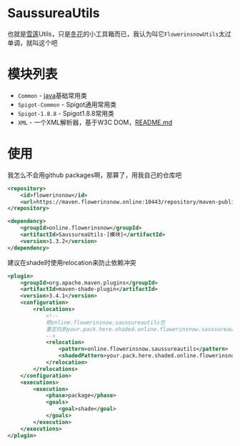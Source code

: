 # SaussureaUtils
也就是[雪莲](https://zh.wikipedia.org/wiki/%E9%9B%AA%E8%8E%B2)Utils，只是[冬花](https://github.com/flowerinsnowdh)的小工具箱而已，我认为叫它`FlowerinsnowUtils`太过单调，就叫这个吧

# 模块列表
- `Common` - [java](https://zh.wikipedia.org/wiki/Java)基础常用类
- `Spigot-Common` - Spigot通用常用类
- `Spigot-1.8.8` - Spigot1.8.8常用类
- `XML` - 一个XML解析器，基于W3C DOM，[README.md](SaussureaUtils-XML/README.md)

# 使用
我怎么不会用github packages啊，那算了，用我自己的仓库吧
```xml
<repository>
    <id>flowerinsnow</id>
    <url>https://maven.flowerinsnow.online:10443/repository/maven-public/</url>
</repository>
```
```xml
<dependency>
    <groupId>online.flowerinsnow</groupId>
    <artifactId>SaussureaUtils-[模块]</artifactId>
    <version>1.3.2</version>
</dependency>
```
建议在shade时使用relocation来防止依赖冲突
```xml
<plugin>
    <groupId>org.apache.maven.plugins</groupId>
    <artifactId>maven-shade-plugin</artifactId>
    <version>3.4.1</version>
    <configuration>
        <relocations>
            <!--
            把online.flowerinsnow.saussureautils包
            重定向到your.pack.here.shaded.online.flowerinsnow.saussureautils
            -->
            <relocation>
                <pattern>online.flowerinsnow.saussureautils</pattern>
                <shadedPattern>your.pack.here.shaded.online.flowerinsnow.saussureautils</shadedPattern>
            </relocation>
        </relocations>
    </configuration>
    <executions>
        <execution>
            <phase>package</phase>
            <goals>
                <goal>shade</goal>
            </goals>
        </execution>
    </executions>
</plugin>
```